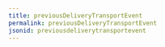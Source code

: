 ```yaml
---
title: previousDeliveryTransportEvent
permalink: previousDeliveryTransportEvent
jsonid: previousdeliverytransportevent
---
```

